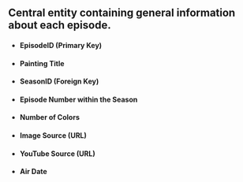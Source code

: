 ## Central entity containing general information about each episode.

- #### EpisodeID (Primary Key)
- #### Painting Title
- #### SeasonID (Foreign Key)
- #### Episode Number within the Season
- #### Number of Colors
- #### Image Source (URL)
- #### YouTube Source (URL)
- #### Air Date